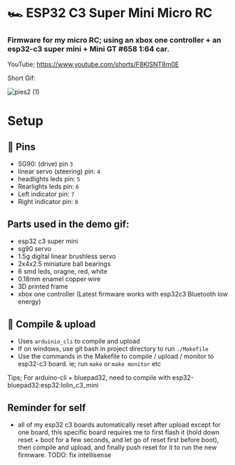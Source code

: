 
# 🏎️ ESP32 C3 Super Mini Micro RC
### Firmware for my micro RC; using an xbox one controller + an esp32-c3 super mini + Mini GT #658 1:64 car.

YouTube;
https://www.youtube.com/shorts/F8KlSNT8m0E

Short Gif:

![pies2 (1)](https://github.com/user-attachments/assets/f3198826-a7c1-49fc-82de-3c3a2836c1fd)

# Setup

## 📍 Pins
- SG90: (drive) pin `3`
- linear servo (steering) pin: `4`
- headlights leds pin: `5`
- Rearlights leds pin: `6`
- Left indicator pin: `7`
- Right indicator pin: `8`

## Parts used in the demo gif:
- esp32 c3 super mini
- sg90 servo
- 1.5g digital linear brushless servo
- 2x4x2.5 miniature ball bearings
- 6 smd leds, oragne, red, white
- 0.18mm enamel copper wire
- 3D printed frame
- xbox one controller (Latest firmware works with esp32c3 Bluetooth low energy)

## 🤖 Compile & upload
- Uses `arduinio_cli` to compile and upload
- If on windows, use git bash in project directory to run `./Makefile`
- Use the commands in the Makefile to compile / upload / monitor to esp32-c3 board. ie; run `make` or `make monitor` etc

Tips;
For arduino-cli + bluepad32, need to compile with esp32-bluepad32:esp32:lolin_c3_mini

## Reminder for self
- all of my esp32 c3 boards automatically reset after upload except for one board, 
this specific board requires me to first flash it (hold down reset + boot for a few seconds, and let go of reset first before boot), then compile and upload, and finally push reset for it to run the new firmware.
TODO: fix intellisense



